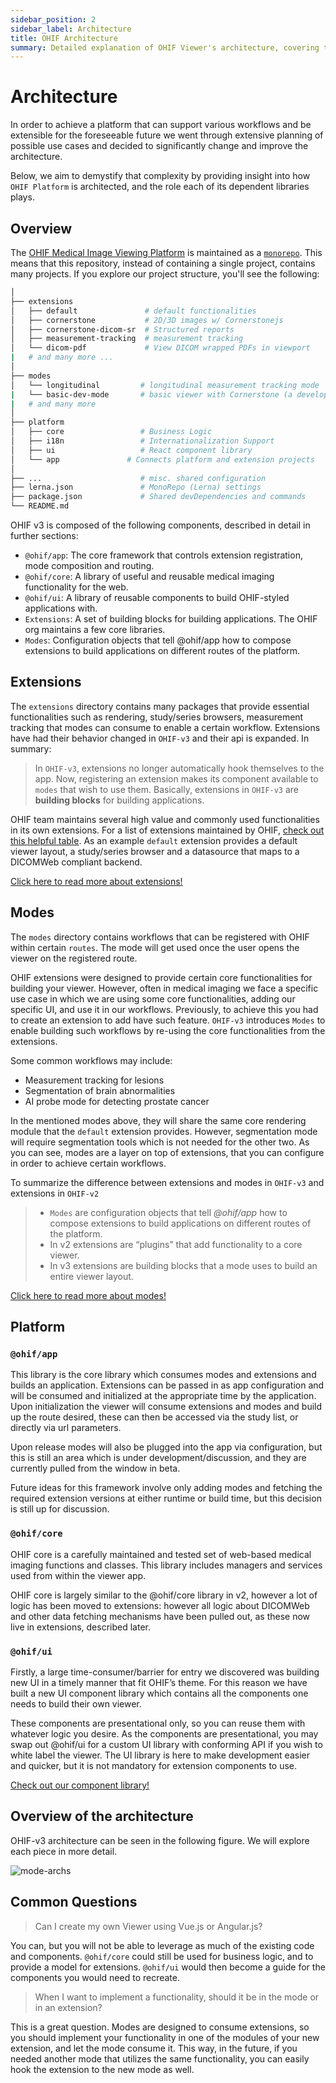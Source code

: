 ```yaml
---
sidebar_position: 2
sidebar_label: Architecture
title: OHIF Architecture
summary: Detailed explanation of OHIF Viewer's architecture, covering the platform's core components, extensions system, modes concept, and the relationships between these elements that enable building flexible and extensible medical imaging applications.
---
```


# Architecture

In order to achieve a platform that can support various workflows and be
extensible for the foreseeable future we went through extensive planning of
possible use cases and decided to significantly change and improve the
architecture.

Below, we aim to demystify that complexity by providing insight into how
`OHIF Platform` is architected, and the role each of its dependent libraries
plays.

## Overview

The [OHIF Medical Image Viewing Platform][viewers-project] is maintained as a
[`monorepo`][monorepo]. This means that this repository, instead of containing a
single project, contains many projects. If you explore our project structure,
you'll see the following:

```bash
│
├── extensions
│   ├── default               # default functionalities
│   ├── cornerstone           # 2D/3D images w/ Cornerstonejs
│   ├── cornerstone-dicom-sr  # Structured reports
│   ├── measurement-tracking  # measurement tracking
│   └── dicom-pdf             # View DICOM wrapped PDFs in viewport
|   # and many more ...
│
├── modes
│   └── longitudinal         # longitudinal measurement tracking mode
|   └── basic-dev-mode       # basic viewer with Cornerstone (a developer focused mode)
|   # and many more
│
├── platform
│   ├── core                 # Business Logic
│   ├── i18n                 # Internationalization Support
│   ├── ui                   # React component library
│   └── app               # Connects platform and extension projects
│
├── ...                      # misc. shared configuration
├── lerna.json               # MonoRepo (Lerna) settings
├── package.json             # Shared devDependencies and commands
└── README.md
```

OHIF v3 is composed of the following components, described in detail in further
sections:

- `@ohif/app`: The core framework that controls extension registration, mode
  composition and routing.
- `@ohif/core`: A library of useful and reusable medical imaging functionality
  for the web.
- `@ohif/ui`: A library of reusable components to build OHIF-styled applications
  with.
- `Extensions`: A set of building blocks for building applications. The OHIF org
  maintains a few core libraries.
- `Modes`: Configuration objects that tell @ohif/app how to compose
  extensions to build applications on different routes of the platform.

## Extensions

The `extensions` directory contains many packages that provide essential
functionalities such as rendering, study/series browsers, measurement tracking
that modes can consume to enable a certain workflow. Extensions have had their
behavior changed in `OHIF-v3` and their api is expanded. In summary:

> In `OHIF-v3`, extensions no longer automatically hook themselves to the app.
> Now, registering an extension makes its component available to `modes` that
> wish to use them. Basically, extensions in `OHIF-v3` are **building blocks**
> for building applications.

OHIF team maintains several high value and commonly used functionalities in its
own extensions. For a list of extensions maintained by OHIF,
[check out this helpful table](../platform/extensions/index.md#maintained-extensions).
As an example `default` extension provides a default viewer layout, a
study/series browser and a datasource that maps to a DICOMWeb compliant backend.

[Click here to read more about extensions!](../platform/extensions/index.md)

## Modes

The `modes` directory contains workflows that can be registered with OHIF within
certain `routes`. The mode will get used once the user opens the viewer on the
registered route.

OHIF extensions were designed to provide certain core functionalities for
building your viewer. However, often in medical imaging we face a specific use
case in which we are using some core functionalities, adding our specific UI,
and use it in our workflows. Previously, to achieve this you had to create an
extension to add have such feature. `OHIF-v3` introduces `Modes` to enable
building such workflows by re-using the core functionalities from the
extensions.

Some common workflows may include:

- Measurement tracking for lesions
- Segmentation of brain abnormalities
- AI probe mode for detecting prostate cancer

In the mentioned modes above, they will share the same core rendering module
that the `default` extension provides. However, segmentation mode will require
segmentation tools which is not needed for the other two. As you can see, modes
are a layer on top of extensions, that you can configure in order to achieve
certain workflows.

To summarize the difference between extensions and modes in `OHIF-v3` and
extensions in `OHIF-v2`

> - `Modes` are configuration objects that tell _@ohif/app_ how to compose
>   extensions to build applications on different routes of the platform.
> - In v2 extensions are “plugins” that add functionality to a core viewer.
> - In v3 extensions are building blocks that a mode uses to build an entire
>   viewer layout.

[Click here to read more about modes!](../platform/modes/index.md)

## Platform

### `@ohif/app`

This library is the core library which consumes modes and extensions and builds
an application. Extensions can be passed in as app configuration and will be
consumed and initialized at the appropriate time by the application. Upon
initialization the viewer will consume extensions and modes and build up the
route desired, these can then be accessed via the study list, or directly via
url parameters.

Upon release modes will also be plugged into the app via configuration, but this
is still an area which is under development/discussion, and they are currently
pulled from the window in beta.

Future ideas for this framework involve only adding modes and fetching the
required extension versions at either runtime or build time, but this decision
is still up for discussion.

### `@ohif/core`

OHIF core is a carefully maintained and tested set of web-based medical imaging
functions and classes. This library includes managers and services used from
within the viewer app.

OHIF core is largely similar to the @ohif/core library in v2, however a lot of
logic has been moved to extensions: however all logic about DICOMWeb and other
data fetching mechanisms have been pulled out, as these now live in extensions,
described later.

### `@ohif/ui`

Firstly, a large time-consumer/barrier for entry we discovered was building new
UI in a timely manner that fit OHIF’s theme. For this reason we have built a new
UI component library which contains all the components one needs to build their
own viewer.

These components are presentational only, so you can reuse them with whatever
logic you desire. As the components are presentational, you may swap out
@ohif/ui for a custom UI library with conforming API if you wish to white label
the viewer. The UI library is here to make development easier and quicker, but
it is not mandatory for extension components to use.

[Check out our component library!](https://ui.ohif.org/)

## Overview of the architecture

OHIF-v3 architecture can be seen in the following figure. We will explore each
piece in more detail.

![mode-archs](../assets/img/mode-archs.png)

## Common Questions

> Can I create my own Viewer using Vue.js or Angular.js?

You can, but you will not be able to leverage as much of the existing code and
components. `@ohif/core` could still be used for business logic, and to provide
a model for extensions. `@ohif/ui` would then become a guide for the components
you would need to recreate.

> When I want to implement a functionality, should it be in the mode or in an
> extension?

This is a great question. Modes are designed to consume extensions, so you
should implement your functionality in one of the modules of your new extension,
and let the mode consume it. This way, in the future, if you needed another mode
that utilizes the same functionality, you can easily hook the extension to the
new mode as well.

<!--
  Links
  -->

<!-- prettier-ignore-start -->
[monorepo]: https://github.com/OHIF/Viewers/issues/768
[viewers-project]: https://github.com/OHIF/Viewers
[viewer-npm]: https://www.npmjs.com/package/@ohif/app
[pwa]: https://developers.google.com/web/progressive-web-apps/
[configuration]: ../configuration/configurationFiles.md
[extensions]: ../platform/extensions/index.md
[core-github]: https://github.com/OHIF/viewers/platform/core
[ui-github]: https://github.com/OHIF/Viewers/tree/master/platform/ui
<!-- prettier-ignore-end -->
